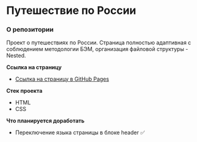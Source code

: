 # Путешествие по России

### О репозитории

Проект о путешествиях по России. Страница полностью адаптивная с соблюдением методологии БЭМ, организация файловой структуры - Nested.

**Ссылка на страницу**

* [Ссылка на страницу в GitHub Pages](https://alexeyitm.github.io/russian-travel/)

**Стек проекта**

* HTML
* CSS

**Что планируется доработать**

* Переключение языка страницы в блоке header &#9989;